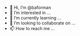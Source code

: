 - 👋 Hi, I’m @baforman
- 👀 I’m interested in ...
- 🌱 I’m currently learning ...
- 💞️ I’m looking to collaborate on ...
- 📫 How to reach me ...

<!---
baforman/baforman is a ✨ special ✨ repository because its `README.md` (this file) appears on your GitHub profile.
You can click the Preview link to take a look at your changes.
--->
